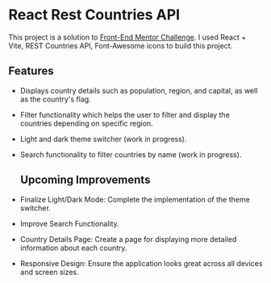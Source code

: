 # React Rest Countries API 
This project is a solution to [Front-End Mentor Challenge](https://www.frontendmentor.io/challenges/rest-countries-api-with-color-theme-switcher-5cacc469fec04111f7b848ca).
I used React + Vite, REST Countries API, Font-Awesome icons to build this project.

## Features 
- Displays country details such as population, region, and capital, as well as the country's flag.
- Filter functionality which helps the user to filter and display the countries depending on specific region.
- Light and dark theme switcher (work in progress).
- Search functionality to filter countries by name (work in progress).

  ## Upcoming Improvements
- Finalize Light/Dark Mode: Complete the implementation of the theme switcher.
- Improve Search Functionality.
- Country Details Page: Create a page for displaying more detailed information about each country.
- Responsive Design: Ensure the application looks great across all devices and screen sizes.

  
